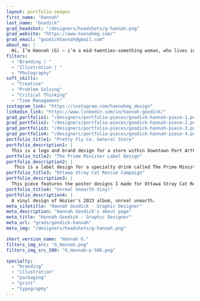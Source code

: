 ```yaml
---
layout: portfolio-images
first_name: "Hannah"
last_name: "Goodick"
grad_headshot: "/designers/headshots/g-hannah.png"
grad_website: "https://www.hannahmg.com/"
grad_email: "goodickhannah@gmail.com"
about_me: |
  Hi, I’m Hannah (G) — i’m a mid-twenties-something woman, who lives in the ottawa area.  The work I am proudest of focuses on my illustrative and typographic skills. On my way out of this program, I am looking forward to developing my understanding of design further. I would like to thank my cat, Hazel, who’s judgemental attitude got me through at least 3-4 major projects. 
filters:
  - "Branding | "
  - "Illustration | "
  - "Photography"  
soft_skills:
  - "Creative"
  - "Problem Solving"  
  - "Critical Thinking" 
  - "Time Management" 
instagram_link: "https://instagram.com/hannahmg_design"
linkedin_link: "https://www.linkedin.com/in/hannah-goodick/"
grad_portfolio1: "/designers/portfolio-pieces/goodick-hannah-piece-1.png"
grad_portfolio2: "/designers/portfolio-pieces/goodick-hannah-piece-2.png"
grad_portfolio3: "/designers/portfolio-pieces/goodick-hannah-piece-3.png"
grad_portfolio4: "/designers/portfolio-pieces/goodick-hannah-piece-4.png"
portfolio_title1: "Pretty Fly Co. General Store"
portfolio_description1: |
  This is a logo and brand design for a store within Downtown Port Arthur (Thunder Bay). 
portfolio_title2: "The Prime Minister Label Design"
portfolio_description2: |
   This is a label design for a specialty drink called The Prime Minister. This graphic style takes inspiration from Hanna-Barbera cartoons, to create a fun, bold, and colourful design. 
portfolio_title3: "Ottawa Stray Cat Rescue Campaign"
portfolio_description3: |
  This piece features the poster designs I made for Ottawa Stray Cat Rescue. These were part of a larger campaign design which also featured social media pieces. 
portfolio_title4: "Unreal Unearth Vinyl"
portfolio_description4: |
  A vinyl design of Hozier's 2023 album, unreal unearth. 
meta_sitetitle: "Hannah Goodick · Graphic Designer"
meta_description: "Hannah Goodick's about page"
meta_title: "Hannah Goodick · Graphic Designer"
meta_url: "grads/goodick-hannah"
meta_img: "/designers/headshots/g-hannah.png"

short_version_name: "Hannah G."
filters_img_src: "G_Hannah.png"
filters_img_src_500: "G_Hannah-p-500.png"

specialty:
  - "branding"
  - "illustration"
  - "packaging"
  - "print"  
  - "typography"
---
```

